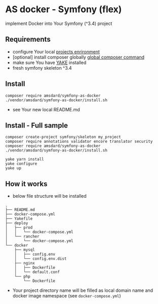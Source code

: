 AS docker - Symfony (flex)
========================
implement Docker into Your Symfony (^3.4) project


Requirements
---
 * configure Your local [projects enrironment](https://bitbucket.org/as-docker/projects-environment)
 * [optional] install composer globally [global composer command](https://hub.docker.com/r/amsdard/composer/)
 * make sure You have [YAKE](https://yake.amsdard.io/) installed
 * fresh symfony skeleton ^3.4


Install
---
```
composer require amsdard/symfony-as-docker
./vendor/amsdard/symfony-as-docker/install.sh
```
* see Your new local README.md


Install - Full sample
---
```
composer create-project symfony/skeleton my_project
composer require annotations validator encore translator security
composer require amsdard/symfony-as-docker
./vendor/amsdard/symfony-as-docker/install.sh

yake yarn install
yake configure
yake up
```


How it works
---
* below file structure will be installed
```
.
├── README.md
├── docker-compose.yml
├── Yakefile
├── deploy
│   ├── prod
│   │   └── docker-compose.yml
│   └── rancher
│       └── docker-compose.yml
└── docker
    ├── mysql
    │   ├── config.env
    │   └── config.env.dist
    ├── nginx
    │   ├── Dockerfile
    │   └── default.conf
    └── php
        └── Dockerfile
```
* Your project directory name will be filled as local domain name and docker image namespace (see `docker-compose.yml`)